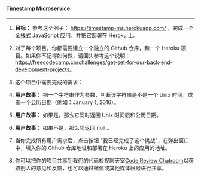#### Timestamp Microservice

------

1. **目标：** 参考这个例子： <https://timestamp-ms.herokuapp.com/> ，完成一个全栈式 JavaScript 应用，并把它部署在 Heroku 上。

2. 对于每个项目，你都需要建立一个独立的 Github 仓库，和一个 Heroku 项目。如果你不记得如何做，请回头参考这个说明： <https://freecodecamp.cn/challenges/get-set-for-our-back-end-development-projects>。

3. 这个项目中需要完成的需求：

4. **用户故事：** 把一个字符串作为参数，判断该字符串是不是一个 Unix 时间，或者一个公历日期（例如：January 1, 2016）。

5. **用户故事：** 如果是，那么它同时返回 Unix 时间戳和公历日期。

6. **用户故事：** 如果不是，那么它返回 null 。

7. 当你完成所有用户需求后，点击按钮 "我已经完成了这个挑战"，在弹出窗口中，填入你的 Github 仓库地址和部署在 Heroku 上的应用的地址。

16. 你可以把你的项目共享到我们的代码检视聊天室[Code Review Chatroom](https://gitter.im/freecodecamp/codereview)以获取别人的意见和反馈，也可以通过微信或其他媒体帐号进行共享。